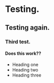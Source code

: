 # Testing.
## Testing again.
### Third test.
#### Does this work??

* Heading one
* Heading two
* Heading three
